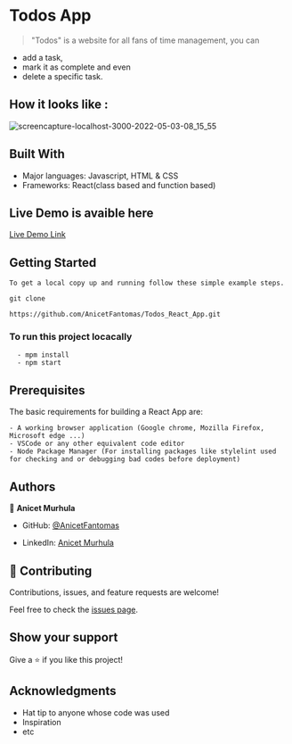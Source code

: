 # Todos App

> "Todos" is a website for all fans of time management, you can 
- add a task, 
- mark it as complete and even 
- delete a specific task. 

## How it looks like :

![screencapture-localhost-3000-2022-05-03-08_15_55](https://user-images.githubusercontent.com/94958024/166412721-d5d4a1a0-bfbe-466d-823a-560c86063981.png)

## Built With

- Major languages: Javascript, HTML & CSS
- Frameworks: React(class based and function based)

## Live Demo is avaible here

[Live Demo Link](https://github.com/AnicetFantomas/Todos_React_App.git)


## Getting Started

```
To get a local copy up and running follow these simple example steps.

git clone 

https://github.com/AnicetFantomas/Todos_React_App.git

```
### To run this project locacally
```
  - mpm install
  - npm start
```

## Prerequisites

The basic requirements for building a React App are:
```
- A working browser application (Google chrome, Mozilla Firefox, Microsoft edge ...)
- VSCode or any other equivalent code editor
- Node Package Manager (For installing packages like stylelint used for checking and or debugging bad codes before deployment)
```

## Authors

👤 **Anicet Murhula**

- GitHub: [@AnicetFantomas](https://github.com/AnicetFantomas)

- LinkedIn: [Anicet Murhula](https://www.linkedin.com/in/anicet-murhula-13a1b0220/)


## 🤝 Contributing

Contributions, issues, and feature requests are welcome!

Feel free to check the [issues page](../../issues/).

## Show your support

Give a ⭐️ if you like this project!

## Acknowledgments

- Hat tip to anyone whose code was used
- Inspiration
- etc
